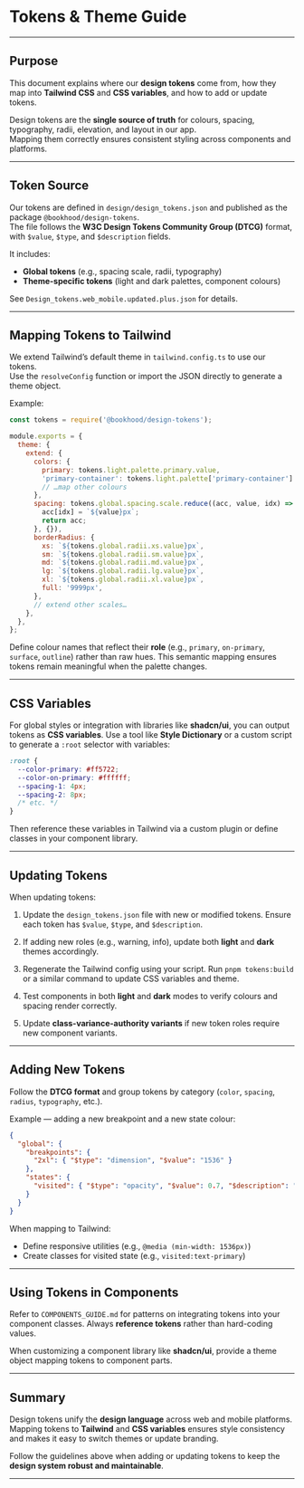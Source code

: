 # Tokens & Theme Guide

---

## Purpose

This document explains where our **design tokens** come from, how they map into **Tailwind CSS** and **CSS variables**, and how to add or update tokens.  

Design tokens are the **single source of truth** for colours, spacing, typography, radii, elevation, and layout in our app.  
Mapping them correctly ensures consistent styling across components and platforms.

---

## Token Source

Our tokens are defined in `design/design_tokens.json` and published as the package `@bookhood/design-tokens`.  
The file follows the **W3C Design Tokens Community Group (DTCG)** format, with `$value`, `$type`, and `$description` fields.  

It includes:
- **Global tokens** (e.g., spacing scale, radii, typography)  
- **Theme-specific tokens** (light and dark palettes, component colours)  

See `Design_tokens.web_mobile.updated.plus.json` for details.

---

## Mapping Tokens to Tailwind

We extend Tailwind’s default theme in `tailwind.config.ts` to use our tokens.  
Use the `resolveConfig` function or import the JSON directly to generate a theme object.  

Example:

```js
const tokens = require('@bookhood/design-tokens');

module.exports = {
  theme: {
    extend: {
      colors: {
        primary: tokens.light.palette.primary.value,
        'primary-container': tokens.light.palette['primary-container'].value,
        // …map other colours
      },
      spacing: tokens.global.spacing.scale.reduce((acc, value, idx) => {
        acc[idx] = `${value}px`;
        return acc;
      }, {}),
      borderRadius: {
        xs: `${tokens.global.radii.xs.value}px`,
        sm: `${tokens.global.radii.sm.value}px`,
        md: `${tokens.global.radii.md.value}px`,
        lg: `${tokens.global.radii.lg.value}px`,
        xl: `${tokens.global.radii.xl.value}px`,
        full: '9999px',
      },
      // extend other scales…
    },
  },
};
````

Define colour names that reflect their **role** (e.g., `primary`, `on-primary`, `surface`, `outline`) rather than raw hues.
This semantic mapping ensures tokens remain meaningful when the palette changes.

---

## CSS Variables

For global styles or integration with libraries like **shadcn/ui**, you can output tokens as **CSS variables**.
Use a tool like **Style Dictionary** or a custom script to generate a `:root` selector with variables:

```css
:root {
  --color-primary: #ff5722;
  --color-on-primary: #ffffff;
  --spacing-1: 4px;
  --spacing-2: 8px;
  /* etc. */
}
```

Then reference these variables in Tailwind via a custom plugin or define classes in your component library.

---

## Updating Tokens

When updating tokens:

1. Update the `design_tokens.json` file with new or modified tokens.
   Ensure each token has `$value`, `$type`, and `$description`.

2. If adding new roles (e.g., warning, info), update both **light** and **dark** themes accordingly.

3. Regenerate the Tailwind config using your script.
   Run `pnpm tokens:build` or a similar command to update CSS variables and theme.

4. Test components in both **light** and **dark** modes to verify colours and spacing render correctly.

5. Update **class-variance-authority variants** if new token roles require new component variants.

---

## Adding New Tokens

Follow the **DTCG format** and group tokens by category (`color`, `spacing`, `radius`, `typography`, etc.).

Example — adding a new breakpoint and a new state colour:

```json
{
  "global": {
    "breakpoints": {
      "2xl": { "$type": "dimension", "$value": "1536" }
    },
    "states": {
      "visited": { "$type": "opacity", "$value": 0.7, "$description": "Opacity for visited links" }
    }
  }
}
```

When mapping to Tailwind:

* Define responsive utilities (e.g., `@media (min-width: 1536px)`)
* Create classes for visited state (e.g., `visited:text-primary`)

---

## Using Tokens in Components

Refer to `COMPONENTS_GUIDE.md` for patterns on integrating tokens into your component classes.
Always **reference tokens** rather than hard-coding values.

When customizing a component library like **shadcn/ui**, provide a theme object mapping tokens to component parts.

---

## Summary

Design tokens unify the **design language** across web and mobile platforms.
Mapping tokens to **Tailwind** and **CSS variables** ensures style consistency and makes it easy to switch themes or update branding.

Follow the guidelines above when adding or updating tokens to keep the **design system robust and maintainable**.

---

